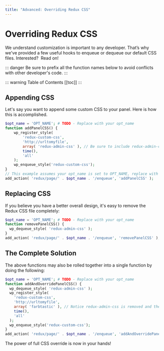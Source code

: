 ```yaml
---
title: "Advanced: Overriding Redux CSS"
---
```


# Overriding Redux CSS

We understand customization is important to any developer. That’s why we've provided a few useful hooks to enqueue or 
dequeue our default CSS files. Interested?  Read on!

::: danger
Be sure to prefix all the function names below to avoid conflicts with other developer's code. 
:::

::: warning Table of Contents
[[toc]]
:::

## Appending CSS
Let's say you want to append some custom CSS to your panel. Here is how this is accomplished.

```php
$opt_name = 'OPT_NAME'; # TODO - Replace with your opt_name
function addPanelCSS() {
    wp_register_style(
        'redux-custom-css',
        'http://urltomyfile',
        array( 'redux-admin-css' ), // Be sure to include redux-admin-css so it's appended after the core css is applied
        time(),
        'all'
    );  
    wp_enqueue_style('redux-custom-css');
}
// This example assumes your opt_name is set to OPT_NAME, replace with your opt_name value
add_action( 'redux/page/' . $opt_name . '/enqueue', 'addPanelCSS' );
```

## Replacing CSS
If you believe you have a better overall design, it's easy to remove the Redux CSS file completely:

```php
$opt_name = 'OPT_NAME'; # TODO - Replace with your opt_name
function removePanelCSS() {
  wp_dequeue_style( 'redux-admin-css' );
}
add_action( 'redux/page/' . $opt_name . '/enqueue', 'removePanelCSS' );
```

## The Complete Solution
The above functions may also be rolled together into a single function by doing the following:

```php
$opt_name = 'OPT_NAME'; # TODO - Replace with your opt_name
function addAndOverridePanelCSS() {
  wp_dequeue_style( 'redux-admin-css' );
  wp_register_style(
    'redux-custom-css',
    'http://urltomyfile',
    array( 'farbtastic' ), // Notice redux-admin-css is removed and the wordpress standard farbtastic is included instead
    time(),
    'all'
  );    
  wp_enqueue_style('redux-custom-css');
}
add_action( 'redux/page/' . $opt_name . '/enqueue', 'addAndOverridePanelCSS' );
```

The power of full CSS override is now in your hands!

